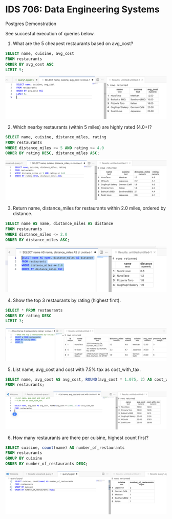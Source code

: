 # IDS 706: Data Engineering Systems

Postgres Demonstration

See succesful execution of queries below.
1. What are the 5 cheapest restaurants based on avg_cost?
```sql
SELECT name, cuisine, avg_cost
FROM restaurants
ORDER BY avg_cost ASC
LIMIT 5;
```
![Query 1](query1.png)

2. Which nearby restaurants (within 5 miles) are highly rated (4.0+)?
```sql
SELECT name, cuisine, distance_miles, rating
FROM restaurants
WHERE distance_miles <= 5 AND rating >= 4.0
ORDER BY rating DESC, distance_miles ASC;
```
![Query 2](query2.png)


3. Return name, distance_miles for restaurants within 2.0 miles, ordered by distance.
```sql
SELECT name AS name, distance_miles AS distance
FROM restaurants
WHERE distance_miles <= 2.0
ORDER BY distance_miles ASC;
```
![Query 3](query3.png)

4. Show the top 3 restaurants by rating (highest first).
```sql
SELECT * FROM restaurants
ORDER BY rating DESC
LIMIT 3;
```
![Query 4](query4.png)

5. List name, avg_cost and cost with 7.5% tax as cost_with_tax.
```sql
SELECT name, avg_cost AS avg_cost, ROUND(avg_cost * 1.075, 2) AS cost_with_tax
FROM restaurants;
```
![Query 5](query5.png)

6. How many restaurants are there per cuisine, highest count first?
```sql
SELECT cuisine, count(name) AS number_of_restaurants
FROM restaurants
GROUP BY cuisine
ORDER BY number_of_restaurants DESC;
```
![Query 6](query6.png)
